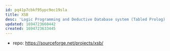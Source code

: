 ```yaml
---
id: pq41p7cbkf95ypc9ec19sla
title: XSB
desc: 'Logic Programming and Deductive Database system (Tabled Prolog)'
updated: 1694723660442
created: 1694723633445
---
```


- repo: https://sourceforge.net/projects/xsb/